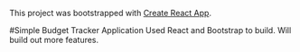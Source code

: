 This project was bootstrapped with [Create React App](https://github.com/facebook/create-react-app).

#Simple Budget Tracker Application
Used React and Bootstrap to build.  Will build out more features.
